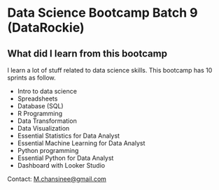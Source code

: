 # Data Science Bootcamp Batch 9 (DataRockie)

## What did I learn from this bootcamp
I learn a lot of stuff related to data science skills. This bootcamp has 10 sprints as follow.

- Intro to data science
- Spreadsheets
- Database (SQL)
- R Programming
- Data Transformation
- Data Visualization
- Essential Statistics for Data Analyst
- Essential Machine Learning for Data Analyst
- Python programming
- Essential Python for Data Analyst
- Dashboard with Looker Studio

Contact: M.chansinee@gmail.com
